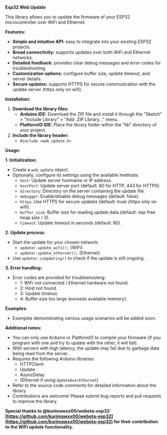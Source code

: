 **Esp32 Web Update**

This library allows you to update the firmware of your ESP32 microcontroller over WiFi and Ethernet.

**Features:**

* **Simple and intuitive API:** easy to integrate into your existing ESP32 projects.
* **Broad connectivity:** supports updates over both WiFi and Ethernet networks.
* **Detailed feedback:** provides clear debug messages and error codes for troubleshooting.
* **Customization options:** configure buffer size, update timeout, and server details.
* **Secure updates:** supports HTTPS for secure communication with the update server (https only on wifi).

**Installation:**

1. **Download the library files:**
    * **Arduino IDE:** Download the ZIP file and install it through the "Sketch" > "Include Library" > "Add .ZIP Library..." menu.
    * **PlatformIO IDE:** Place the library folder within the "lib" directory of your project.
2. **Include the library header:**
    * `#include <web_update.h>`

**Usage:**

**1. Initialization:**

* Create a `web_update` object.
* Optionally, configure its settings using the available methods:
    * `host`: Update server hostname or IP address.
    * `hostPort`: Update server port (default: 80 for HTTP, 443 for HTTPS).
    * `directory`: Directory on the server containing the update file.
    * `debugger`: Enable/disable debug messages (default: false).
    * `https`: Use HTTPS for secure updates (default: true) (https only on wifi).
    * `buffer_size`: Buffer size for reading update data (default: esp free heap size / 3).
    * `timeout`: Update timeout in seconds (default: 60).

**2. Update process:**

* Start the update for your chosen network:
    * `updater.update_wifi();` (WiFi)
    * `updater.update_ethernet();` (Ethernet)
* Use `updater.isUpdating()` to check if the update is still ongoing.

**3. Error handling:**

* Error codes are provided for troubleshooting:
    * 1: WiFi not connected / Ethernet hardware not found.
    * 2: Host not found.
    * 3: Update timeout.
    * 4: Buffer size too large (exceeds available memory).

**Examples:**

* Examples demonstrating various usage scenarios will be added soon.

**Additional notes:**

* You can only use Arduino or PlatformIO to compile your firmware (if you program with one and try to update with the other, it will fail).
* With servers with high latency, the update may fail due to garbage data being read from the server.
* Requires the following Arduino libraries:
    * HTTPClient
    * Update
    * AsyncDelay
    * (Ethernet if using `UpdateOverEthernet`)
* Refer to the source code comments for detailed information about the library.
* Contributions are welcome! Please submit bug reports and pull requests to improve the library.

**Special thanks to @kurimawxx00/webota-esp32: [https://github.com/kurimawxx00/webota-esp32](https://github.com/kurimawxx00/webota-esp32) for their contribution to the WiFi update functionality.**